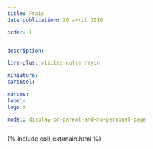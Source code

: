 ```yaml
---
title: Frais
date-publication: 20 avril 2016

order: 1


description: 

lire-plus: visitez notre rayon

miniature: 
carousel: 

marque: 
label:
tags : 

model: display-on-parent-and-no-personal-page
---
```


<!-- ******************************** -->
<!-- **** intro rayon **** -->

<!-- 
xxxxxxxxxxxxxxxxxxxxxxxxxxxxxxxxxxxxxxxxxxxxxxxxxxxxxxxxxxxxxxxxxxxxxxxxxxxxxxxxxxxxxxxxxxxxxxxxxxxxxxxxxxxxxxxxxxxxxxxxxxxxxxxxxxxxxxxxxxxxxxxxxxxxxxxxxxxxxxxxxxxxxxxxxxxxxxxxxxxxxxxxxxxxxxxxxxxxxxxxxxxxxxxxxxxxxxxxxxxxxxxxxxxxxxxxxxxxxxxxxxxxxxxxxxxxxxxxxxxxxxxxxxxxxxxxxxxxxxxxxx
 -->
<!-- **** fin intro rayon ********* -->
<!-- ****************************** -->
<!--fin-excerpt-->

{% include coll_ext/main.html %}

